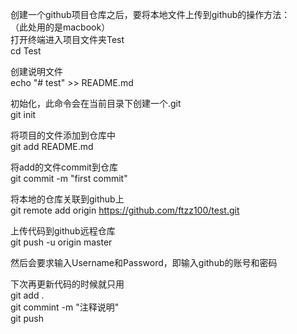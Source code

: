 创建一个github项目仓库之后，要将本地文件上传到github的操作方法：    
（此处用的是macbook）  
打开终端进入项目文件夹Test  
cd Test  

创建说明文件  
echo "# test" >> README.md  

初始化，此命令会在当前目录下创建一个.git  
git init

将项目的文件添加到仓库中  
git add README.md

将add的文件commit到仓库  
git commit -m "first commit"

将本地的仓库关联到github上  
git remote add origin https://github.com/ftzz100/test.git

上传代码到github远程仓库  
git push -u origin master

然后会要求输入Username和Password，即输入github的账号和密码

下次再更新代码的时候就只用  
git add .  
git commint -m "注释说明"  
git push  

